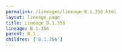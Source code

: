 ```yaml
---
permalink: /lineages/lineage_B.1.356.html
layout: lineage_page
title: Lineage B.1.356
lineage: B.1.356
parent: B.1
children: ['B.1.356']
---
```

